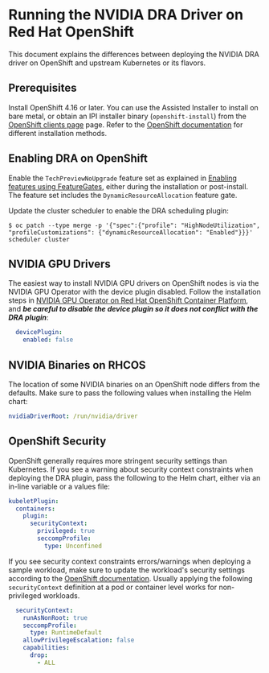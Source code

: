 # Running the NVIDIA DRA Driver on Red Hat OpenShift

This document explains the differences between deploying the NVIDIA DRA driver on OpenShift and upstream Kubernetes or its flavors.

## Prerequisites

Install OpenShift 4.16 or later. You can use the Assisted Installer to install on bare metal, or obtain an IPI installer binary (`openshift-install`) from the [OpenShift clients page](https://mirror.openshift.com/pub/openshift-v4/clients/ocp/) page. Refer to the [OpenShift documentation](https://docs.redhat.com/en/documentation/openshift_container_platform/latest/html/installation_overview/ocp-installation-overview) for different installation methods.

## Enabling DRA on OpenShift

Enable the `TechPreviewNoUpgrade` feature set as explained in [Enabling features using FeatureGates](https://docs.redhat.com/en/documentation/openshift_container_platform/latest/html/nodes/working-with-clusters#nodes-cluster-enabling-features-about_nodes-cluster-enabling), either during the installation or post-install. The feature set includes the `DynamicResourceAllocation` feature gate.

Update the cluster scheduler to enable the DRA scheduling plugin:

```console
$ oc patch --type merge -p '{"spec":{"profile": "HighNodeUtilization", "profileCustomizations": {"dynamicResourceAllocation": "Enabled"}}}' scheduler cluster
```

## NVIDIA GPU Drivers

The easiest way to install NVIDIA GPU drivers on OpenShift nodes is via the NVIDIA GPU Operator with the device plugin disabled. Follow the installation steps in [NVIDIA GPU Operator on Red Hat OpenShift Container Platform](https://docs.nvidia.com/datacenter/cloud-native/openshift/latest/index.html), and **_be careful to disable the device plugin so it does not conflict with the DRA plugin_**:

```yaml
  devicePlugin:
    enabled: false
```

## NVIDIA Binaries on RHCOS

The location of some NVIDIA binaries on an OpenShift node differs from the defaults. Make sure to pass the following values when installing the Helm chart:

```yaml
nvidiaDriverRoot: /run/nvidia/driver
```

## OpenShift Security

OpenShift generally requires more stringent security settings than Kubernetes. If you see a warning about security context constraints when deploying the DRA plugin, pass the following to the Helm chart, either via an in-line variable or a values file:

```yaml
kubeletPlugin:
  containers:
    plugin:
      securityContext:
        privileged: true
        seccompProfile:
          type: Unconfined
```

If you see security context constraints errors/warnings when deploying a sample workload, make sure to update the workload's security settings according to the [OpenShift documentation](https://docs.redhat.com/en/documentation/openshift_container_platform/latest/html/operators/developing-operators#osdk-complying-with-psa). Usually applying the following `securityContext` definition at a pod or container level works for non-privileged workloads.

```yaml
  securityContext:
    runAsNonRoot: true
    seccompProfile:
      type: RuntimeDefault
    allowPrivilegeEscalation: false
    capabilities:
      drop:
        - ALL
```
